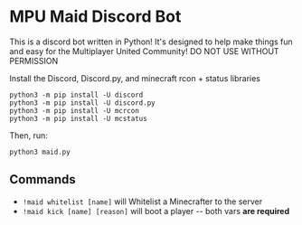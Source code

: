 # MPU Maid Discord Bot

This is a discord bot written in Python! It's designed to help make things fun and easy for the Multiplayer United Community!
DO NOT USE WITHOUT PERMISSION

Install the Discord, Discord.py, and minecraft rcon + status libraries

```
python3 -m pip install -U discord
python3 -m pip install -U discord.py
python3 -m pip install -U mcrcon
python3 -m pip install -U mcstatus
```

Then, run:

```
python3 maid.py
```

## Commands

* `!maid whitelist [name]` will Whitelist a Minecrafter to the server
* `!maid kick [name] [reason]` will boot a player -- both vars **are required**
